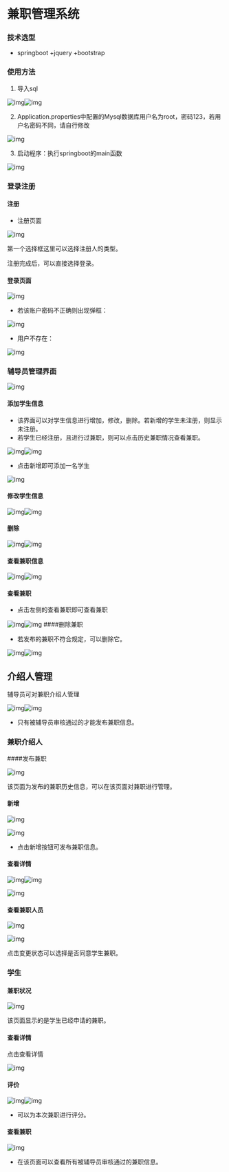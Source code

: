 # 兼职管理系统

### 技术选型

- springboot +jquery +bootstrap

### 使用方法

1. 导入sql

![img](ksohtml/wps56CD.tmp.jpg)![img](ksohtml/wps56CE.tmp.jpg)

2. Application.properties中配置的Mysql数据库用户名为root，密码123，若用户名密码不同，请自行修改

![img](ksohtml/wps5B5E.tmp.jpg) 

3. 启动程序：执行springboot的main函数

![img](ksohtml/wps6609.tmp.jpg) 

### 登录注册

#### 注册

- 注册页面

![img](ksohtml/wps2D32.tmp.jpg) 

第一个选择框这里可以选择注册人的类型。

注册完成后，可以直接选择登录。

#### 登录页面

![img](ksohtml/wps2D33.tmp.jpg) 

- 若该账户密码不正确则出现弹框：

![img](ksohtml/wps2D44.tmp.jpg) 

- 用户不存在：

![img](ksohtml/wps2D45.tmp.jpg) 

### 辅导员管理界面



![img](ksohtml/wps2D46.tmp.jpg) 



#### 添加学生信息

- 该界面可以对学生信息进行增加，修改，删除。若新增的学生未注册，则显示未注册。
- 若学生已经注册，且进行过兼职，则可以点击历史兼职情况查看兼职。

![img](ksohtml/wps2D56.tmp.png)![img](ksohtml/wps2D57.tmp.jpg) 

- 点击新增即可添加一名学生

![img](ksohtml/wps2D58.tmp.jpg) 

#### 修改学生信息

![img](ksohtml/wps2D69.tmp.png)![img](ksohtml/wps2D6A.tmp.jpg) 

#### 删除

![img](ksohtml/wps2D6B.tmp.png)![img](ksohtml/wps2D7C.tmp.jpg) 

#### 查看兼职信息

![img](ksohtml/wps2D7D.tmp.png)![img](ksohtml/wps2D7E.tmp.jpg) 

#### 查看兼职

- 点击左侧的查看兼职即可查看兼职

![img](ksohtml/wps2D8E.tmp.png)![img](ksohtml/wps2D8F.tmp.jpg) ####删除兼职

- 若发布的兼职不符合规定，可以删除它。

![img](ksohtml/wps2D90.tmp.png)![img](ksohtml/wps2DA1.tmp.jpg) 

## 介绍人管理

辅导员可对兼职介绍人管理

![img](ksohtml/wps2DA2.tmp.png)![img](ksohtml/wps2DA3.tmp.jpg) 

- 只有被辅导员审核通过的才能发布兼职信息。

 

### 兼职介绍人

####发布兼职

![img](ksohtml/wps2DB3.tmp.jpg) 

该页面为发布的兼职历史信息，可以在该页面对兼职进行管理。

#### 新增

![img](ksohtml/wps2DB4.tmp.jpg) 

![img](ksohtml/wps2DB5.tmp.jpg) 

- 点击新增按钮可发布兼职信息。

#### 查看详情

![img](ksohtml/wps2DC6.tmp.png)![img](ksohtml/wps2DC7.tmp.jpg) 

![img](ksohtml/wps2DC8.tmp.jpg) 

#### 查看兼职人员

![img](ksohtml/wps2DD9.tmp.jpg) 

![img](ksohtml/wps2DDA.tmp.jpg) 

点击变更状态可以选择是否同意学生兼职。

### 学生

#### 兼职状况

![img](ksohtml/wps2DDB.tmp.jpg) 

该页面显示的是学生已经申请的兼职。

#### 查看详情

点击查看详情

![img](ksohtml/wps2DEB.tmp.jpg) 

#### 评价

![img](ksohtml/wps2DEC.tmp.png)![img](ksohtml/wps2DED.tmp.jpg) 

- 可以为本次兼职进行评分。

#### 查看兼职

![img](ksohtml/wps2DFE.tmp.jpg) 

- 在该页面可以查看所有被辅导员审核通过的兼职信息。